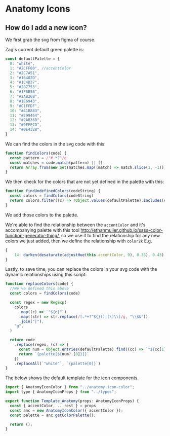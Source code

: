 # Anatomy Icons

## How do I add a new icon?

We first grab the svg from figma of course.

Zag's current default green palette is:

```js
const defaultPalette = {
  0: "white",
  1: "#2CFF80", //accentColor
  2: "#2C7A51",
  3: "#16402D",
  4: "#1C4D37",
  5: "#287753",
  6: "#1F8B56",
  7: "#2AB26B",
  8: "#1E6943",
  9: "#C1FFDF",
  10: "#41B883",
  11: "#299464",
  12: "#2AB36B",
  13: "#9FFFCD",
  14: "#0E432B",
}
```

We can find the colors in the svg code with this:

```js
function findColors(code) {
  const pattern = /"#.*?"/g
  const matches = code.match(pattern) || []
  return Array.from(new Set(matches.map((match) => match.slice(1, -1))))
}
```

We then check for the colors that are not yet defined in the palette with this:

```js
function findUndefinedColors(codeString) {
  const colors = findColors(codeString)
  return colors.filter((c) => !Object.values(defaultPalette).includes(c))
}
```

We add those colors to the palette.

We're able to find the relationship between the `accentColor` and it's accompanying palette with this tool
http://ethanmuller.github.io/sass-color-function-generator-thing/, so we use it to find the relationship for any new
colors we just added, then we define the relationship with `color2k` E.g.

```js
{
    14: darken(desaturate(adjustHue(this.accentColor, 9), 0.35), 0.43),
}
```

Lastly, to save time, you can replace the colors in your svg code with the dynamic relationships using this script:

```js
function replaceColors(code) {
  //We've defined this above
  const colors = findColors(code)

  const regex = new RegExp(
    colors
      .map((c) => `"${c}"`)
      .map((str) => str.replace(/[.*+?^${}()|[\]\\]/g, "\\$&"))
      .join("|"),
    "g",
  )

  return code
    .replace(regex, (c) => {
      const num = Object.entries(defaultPalette).find((cc) => `"${cc[1]}"` === c)
      return `{palette[${num?.[0]}]}`
    })
    .replaceAll(`"white"`, `{palette[0]}`)
}
```

The below shows the default template for the icon components.

```js
import { AnatomyIconColor } from "../anatomy-icon-color";
import type { AnatomyIconProps } from "../types";

export function Template_Anatomy(props: AnatomyIconProps) {
  const { accentColor, ...rest } = props
  const anc = new AnatomyIconColor({ accentColor });
  const palette = anc.getColorPalette();

  return ();
}
```
